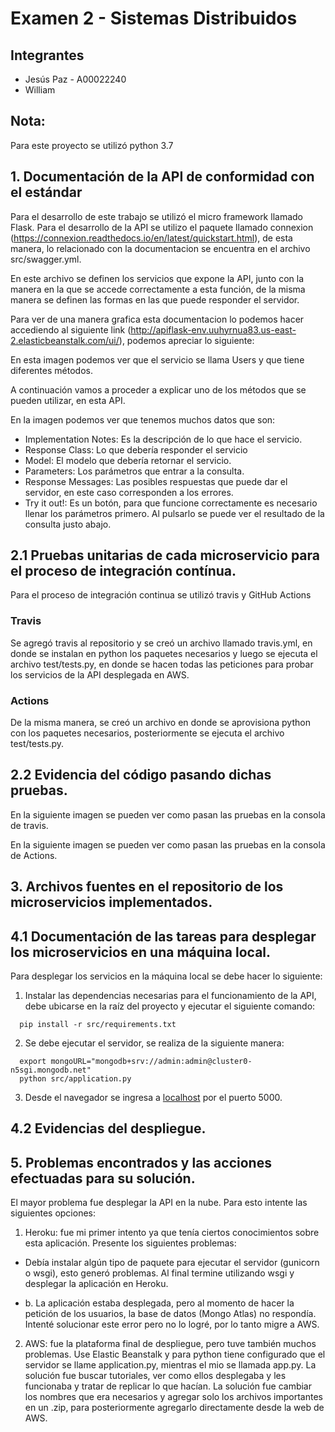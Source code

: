 

# Examen 2 - Sistemas Distribuidos
## Integrantes
- Jesús Paz - A00022240
- William


## Nota:
Para este proyecto se utilizó python 3.7


## 1. Documentación de la API de conformidad con el estándar

Para el desarrollo de este trabajo se utilizó el micro framework llamado Flask. Para el desarrollo de la API se utilizo el paquete llamado connexion (https://connexion.readthedocs.io/en/latest/quickstart.html), de esta manera, lo relacionado con la documentacion se encuentra en el archivo src/swagger.yml. 

En este archivo se definen los servicios que expone la API, junto con la manera en la que se accede correctamente a esta función, de la misma manera se definen las formas en las que puede responder el servidor.

Para ver de una manera grafica esta documentacion lo podemos hacer accediendo al siguiente link (http://apiflask-env.uuhyrnua83.us-east-2.elasticbeanstalk.com/ui/), podemos apreciar lo siguiente:

En esta imagen podemos ver que el servicio se llama Users y que tiene diferentes métodos.

A continuación vamos a proceder a explicar uno de los métodos que se pueden utilizar, en esta API.

En la imagen podemos ver que tenemos muchos datos que son:
* Implementation Notes: Es la descripción de lo que hace el servicio.
* Response Class: Lo que debería responder el servicio
* Model: El modelo que debería retornar el servicio.
* Parameters: Los parámetros que entrar a la consulta.
* Response Messages: Las posibles respuestas que puede dar el servidor, en este caso corresponden a los errores.
* Try it out!: Es un botón, para que funcione correctamente es necesario llenar los parámetros primero. Al pulsarlo se puede ver el resultado de la consulta justo abajo.




## 2.1 Pruebas unitarias de cada microservicio para el proceso de integración contínua. 

Para el proceso de integración continua se utilizó travis y GitHub Actions

### Travis

Se agregó travis al repositorio y se creó un archivo llamado travis.yml, en donde se instalan en python los paquetes necesarios y luego se ejecuta el archivo test/tests.py, en donde se hacen todas las peticiones para probar los servicios de la API desplegada en AWS.

### Actions

De la misma manera, se creó un archivo en donde se aprovisiona python con los paquetes necesarios, posteriormente se ejecuta el archivo test/tests.py.


## 2.2 Evidencia del código pasando dichas pruebas.

En la siguiente imagen se pueden ver como pasan las pruebas en la consola de travis.

En la siguiente imagen se pueden ver como pasan las pruebas en la consola de Actions.


## 3. Archivos fuentes en el repositorio de los microservicios implementados.

## 4.1 Documentación de las tareas para desplegar los microservicios en una máquina local.

Para desplegar los servicios en la máquina local se debe hacer lo siguiente:
  1. Instalar las dependencias necesarias para el funcionamiento de la API, debe ubicarse en la raíz del proyecto y ejecutar el siguiente comando:
  ~~~
    pip install -r src/requirements.txt
  ~~~
  2. Se debe ejecutar el servidor, se realiza de la siguiente manera:
  ~~~
    export mongoURL="mongodb+srv://admin:admin@cluster0-n5sgi.mongodb.net"
    python src/application.py
  ~~~
  3. Desde el navegador se ingresa a [localhost](localhost:5000) por el puerto 5000.
  

## 4.2 Evidencias del despliegue.

## 5. Problemas encontrados y las acciones efectuadas para su solución.

El mayor problema fue desplegar la API en la nube. Para esto intente las siguientes opciones:

1. Heroku: fue mi primer intento ya que tenía ciertos conocimientos sobre esta aplicación. Presente los siguientes problemas:

  * Debía instalar algún tipo de paquete para ejecutar el servidor (gunicorn o wsgi), esto generó problemas. Al final termine utilizando wsgi y desplegar la aplicación en Heroku.

  * b. La aplicación estaba desplegada, pero al momento de hacer la petición de los usuarios, la base de datos (Mongo Atlas) no respondía. Intenté solucionar este error pero no lo logré, por lo tanto migre a AWS.
    
2. AWS: fue la plataforma final de despliegue, pero tuve también muchos problemas. Use Elastic Beanstalk y para python    tiene configurado que el servidor se llame application.py, mientras el mio se llamada app.py. La solución fue buscar tutoriales, ver como ellos desplegaba y les funcionaba y tratar de replicar lo que hacían. La solución fue cambiar los nombres que era necesarios y agregar solo los archivos importantes en un .zip, para posteriormente agregarlo directamente desde la web de AWS.










